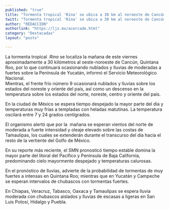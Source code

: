 ```yaml
---
published: "true"
title: "Tormenta tropical 'Rina' se ubica a 30 km al noroeste de Cancún"
twitt: "Tormenta tropical 'Rina' se ubica a 30 km al noroeste de Cancún"
author: "REDACCION"
authorlink: "https://ljz.mx/acercade.html"
category: "Destacadas"
layout: "posts"

---
```



La tormenta tropical 
*Rina* se localiza la mañana de este viernes aproximadamente a 30 kilómetros al oeste-noroeste de Cancún, Quintana Roo, por lo que continuará ocasionando nublados y lluvias de moderadas a fuertes sobre la Península de Yucatán, informó el Servicio Meteorológico Nacional.  
  Mientras, el frente frío número 9 ocasionará nublados y lluvias sobre los estados del noreste y oriente del país, así como un descenso en la temperatura sobre los estados del norte, noreste, centro y oriente del país.



  En la ciudad de México se espera tiempo despejado la mayor parte del día y temperaturas muy frías a templadas con heladas matutinas. La temperatura oscilará entre 7 y 24 grados centígrados.



  El organismo alertó que por la  mañana se esperan vientos del norte de moderada a fuerte intensidad y oleaje elevado sobre las costas de Tamaulipas, los cuales se extenderán durante el transcurso del día hacia el resto de la vertiente del Golfo de México.



  En su reporte más reciente, el SMN pronosticó tiempo estable domina la mayor parte del litoral del Pacífico y Península de Baja California, predominando cielo mayormente despejado y temperaturas calurosas.



  En el pronóstico de lluvias, advierte de la probabilidad de tormentas de muy fuertes a intensas en Quintana Roo; mientras que en Yucatán y Campeche se esperan intervalos de chubascos con tormentas fuertes.



  En Chiapas, Veracruz, Tabasco, Oaxaca y Tamaulipas se espera lluvia moderada con chubascos aislados y lluvias de escasas a ligeras en San Luis Potosí, Hidalgo y Puebla.

